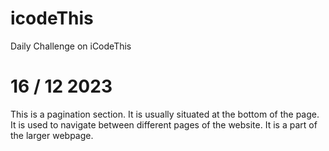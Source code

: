 # icodeThis

Daily Challenge on iCodeThis

# 16 / 12 2023

This is a pagination section. It is usually situated at the bottom of the page. It is used to navigate between different pages of the website. It is a part of the larger webpage.
